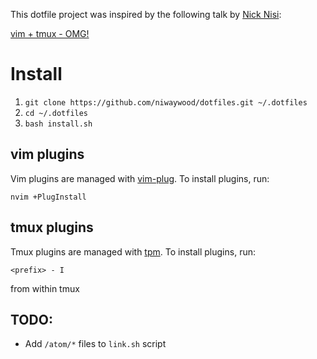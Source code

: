 This dotfile project was inspired by the following talk by [Nick Nisi](https://github.com/nicknisi/):

[vim + tmux - OMG!](https://www.youtube.com/watch?v=5r6yzFEXajQ)

# Install

1. `git clone https://github.com/niwaywood/dotfiles.git ~/.dotfiles`
2. `cd ~/.dotfiles`
3. `bash install.sh`

## vim plugins

Vim plugins are managed with [vim-plug](https://github.com/junegunn/vim-plug). To install plugins, run:

`nvim +PlugInstall`

## tmux plugins

Tmux plugins are managed with [tpm](https://github.com/tmux-plugins/tpm). To install plugins, run:

`<prefix> - I`

from within tmux

## TODO:

- Add `/atom/*` files to `link.sh` script
